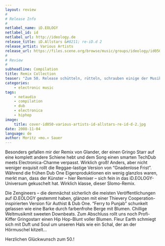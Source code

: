 ```yaml
---
layout: review
#
# Release Info
#
netlabel_name: iD.EOLOGY
netlabel_id: id
netlabel_url: http://ideology.de
release_title: iD.Allstars &#8211; re-iD.d 2
release_artist: Various Artists
release_url: https://files.scene.org/browse/music/groups/ideology/id050/
#
# Review
#
subheadline: Compilation
title: Remix Collection
teaser: "Zum 50. Release schütteln, rütteln, schrauben einige der Musiker des iD.EOLOGY-Netlabels die Produktionen ihrer Kollegen durcheinander und fügen sie wieder zusammen. Sehr feine Veröffentlichung, die genauso fein von Sudio gemastert wurde, der dafür keinen Remix beisteuern konnte. Zusammengehalten wird die heterogene Compilation durch die zahlreichen Stimmen allen voran Slomo, der eindeutiger Gewinner des Samplers ist: staubte er doch die meisten Remixe ab."
categories:
    - electronic music
tags:
    - netaudio
    - compilation
    - dub
    - electronica
    - hiphop
image:
    title: cover-id050-various-artists-id-allstars-re-id-d-2.jpg
date: 2008-11-04
language: de
author: Moritz »mo.« Sauer
---
```

Besonders gefallen mir der Remix von Glander, der einen Gringo Starr auf eine komplett andere Schiene hebt und dem Song einen smarten TechDub meets Electronica-Charme verpasst. Wirklich groß! Anders, aber nicht weniger exquisit rollt die Reggae-lastige Version von &#8220;Gnadenlose Frist&#8221;. Während die frühen Dub One Eigenproduktionen ein wenig glanzlos waren, merkt man, dass der Künster &#8211; hier Remixer &#8211; sich fein in das iD.EOLOGY-Universum gekuschelt hat. Wirklich klasse, dieser Slomo-Remix.

Die Zengineers &#8211; die demnächst sicherlich die meisten Veröffentlichungen auf iD.EOLOGY gestemmt haben, glänzen mit einer Thievery Cooperation-inspirierten Version für Authist & Dub One. &#8220;Ferry to Punjab&#8221; schunkelt gelassen wie eine Barke durch farbenfrohe Berge mit Blumen. Chillige Weltmusikmit sweeten Downbeats. Zum Abschluss rollt uns noch Profi-Kiffer Gringostarr einen Hip Hop-Blunt voller Blumen. Fleur Earth schmiegt sich mit Duft und Soul um unseren Hals wie ein Schal, der an der Hörmuschel kitzelt&#8230;

Herzlichen Glückwunsch zum 50.!
